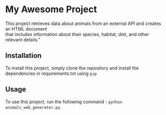 # My Awesome Project

This project retrieves data about animals from an external API and creates an HTML document\
that includes information about their species, habitat, diet, and other relevant details."

## Installation

To install this project, simply clone the repository and install the dependencies in requirements.txt using `pip`

## Usage

To use this project, run the following command - `python animals_web_generator.py`.
